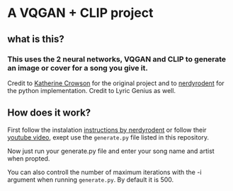 # A VQGAN + CLIP project

## what is this?
### This uses the 2 neural networks, VQGAN and CLIP to generate an image or cover for a song you give it.
Credit to [Katherine Crowson](https://github.com/crowsonkb) for the original project and to [nerdyrodent](https://github.com/nerdyrodent/VQGAN-CLIP) for the python implementation.
Credit to Lyric Genius as well.

## How does it work?
First follow the instalation [instructions by nerdyrodent](https://github.com/nerdyrodent/VQGAN-CLIP) or follow their [youtube video](https://www.youtube.com/watch?v=XH7ZP0__FXs), exept use the `generate.py` file listed in this repository.

Now just run your generate.py file and enter your song name and artist when propted.

You can also controll the number of maximum iterations with the -i argument when running `generate.py`. By default it is 500.
